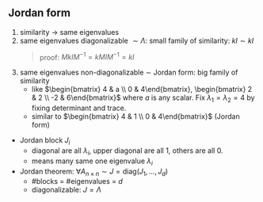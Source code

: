 ## Jordan form
1. similarity $\to$ same eigenvalues
2. same eigenvalues diagonalizable $\sim \Lambda$: small family of similarity: $kI\sim kI$
    > proof: $MkIM^{-1}=kMIM^{-1}=kI$
3. same eigenvalues non-diagonalizable $\sim$ Jordan form: big family of similarity
    - like $\begin{bmatrix} 4 & a \\ 0 & 4\end{bmatrix}, \begin{bmatrix} 2 & 2 \\ -2 & 6\end{bmatrix}$ where $a$ is any scalar. Fix $\lambda _1=\lambda _2=4$ by fixing determinant and trace.
    - similar to $\begin{bmatrix} 4 & 1 \\ 0 & 4\end{bmatrix}$ (Jordan form)
- Jordan block $J_i$
    - diagonal are all $\lambda _i$, upper diagonal are all 1, others are all 0.
    - means many same one eigenvalue $\lambda _i$
- Jordan theorem: $\forall A_{n\times n}\sim J=\mathrm{diag}(J_1,\dots ,J_d)$
    - #blocks = #eigenvalues = $d$
    - diagonalizable: $J=\Lambda$
